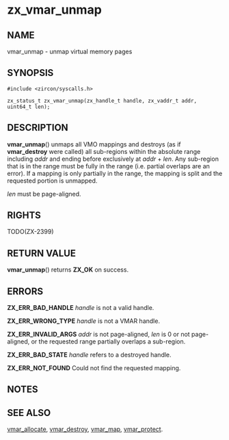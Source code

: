 # zx_vmar_unmap

## NAME

<!-- Updated by scripts/update-docs-from-abigen, do not edit this section manually. -->

vmar_unmap - unmap virtual memory pages

## SYNOPSIS

<!-- Updated by scripts/update-docs-from-abigen, do not edit this section manually. -->

```
#include <zircon/syscalls.h>

zx_status_t zx_vmar_unmap(zx_handle_t handle, zx_vaddr_t addr, uint64_t len);
```

## DESCRIPTION

**vmar_unmap**() unmaps all VMO mappings and destroys (as if **vmar_destroy**
were called) all sub-regions within the absolute range including *addr* and ending
before exclusively at *addr* + *len*.  Any sub-region that is in the range must
be fully in the range (i.e. partial overlaps are an error).  If a mapping is
only partially in the range, the mapping is split and the requested portion is
unmapped.

*len* must be page-aligned.

## RIGHTS

<!-- Updated by scripts/update-docs-from-abigen, do not edit this section manually. -->

TODO(ZX-2399)

## RETURN VALUE

**vmar_unmap**() returns **ZX_OK** on success.

## ERRORS

**ZX_ERR_BAD_HANDLE**  *handle* is not a valid handle.

**ZX_ERR_WRONG_TYPE**  *handle* is not a VMAR handle.

**ZX_ERR_INVALID_ARGS**  *addr* is not page-aligned, *len* is 0 or not page-aligned,
or the requested range partially overlaps a sub-region.

**ZX_ERR_BAD_STATE**  *handle* refers to a destroyed handle.

**ZX_ERR_NOT_FOUND**  Could not find the requested mapping.

## NOTES

## SEE ALSO

[vmar_allocate](vmar_allocate.md),
[vmar_destroy](vmar_destroy.md),
[vmar_map](vmar_map.md),
[vmar_protect](vmar_protect.md).
